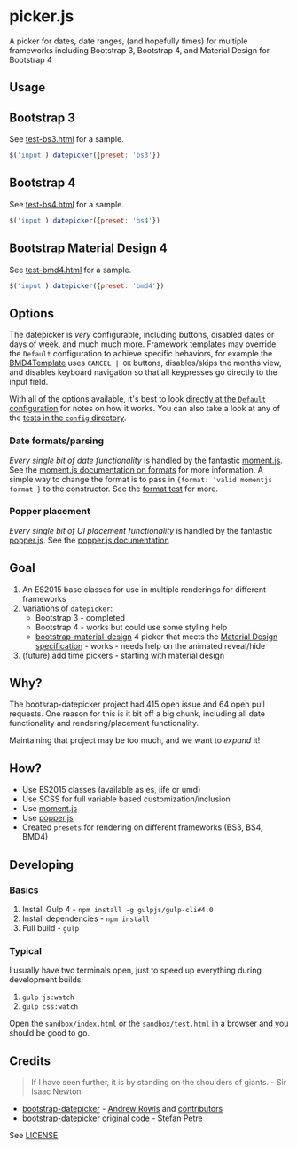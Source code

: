 # picker.js
A picker for dates, date ranges, (and hopefully times) for multiple frameworks including Bootstrap 3, Bootstrap 4, and Material Design for Bootstrap 4

## Usage

## Bootstrap 3

See [test-bs3.html](sandbox/test-bs3.html) for a sample.
```javascript
$('input').datepicker({preset: 'bs3'})
```
## Bootstrap 4

See [test-bs4.html](sandbox/test-bs4.html) for a sample.
```javascript
$('input').datepicker({preset: 'bs4'})
```
## Bootstrap Material Design 4

See [test-bmd4.html](sandbox/test-bmd4.html) for a sample.
```javascript
$('input').datepicker({preset: 'bmd4'})
```  
## Options
The datepicker is _very_ configurable, including buttons, disabled dates or days of week, and much much more.  Framework templates may override the `Default` configuration to achieve specific behaviors, for example the [BMD4Template](js/templates/bmd4Template.js#L5) uses `CANCEL | OK` buttons, disables/skips the months view, and disables keyboard navigation so that all keypresses go directly to the input field.

With all of the options available, it's best to look [directly at the `Default` configuration](js/datepicker.js#L19) for notes on how it works. You can also take a look at any of the [tests in the `config` directory](tree/master/test/datepicker/config).

### Date formats/parsing
_Every single bit of date functionality_ is handled by the fantastic [moment.js](http://momentjs.com/).  See the [moment.js documentation on formats](http://momentjs.com/docs/#/displaying/format/) for more information. A simple way to change the format is to pass in `{format: 'valid momentjs format'}` to the constructor.  See the [format test](test/datepicker/config/format.js) for more.

### Popper placement
_Every single bit of UI placement functionality_ is handled by the fantastic [popper.js](http://popper.js.org/).  See the [popper.js documentation](http://popper.js.org/documentation.html)   

## Goal 

1. An ES2015 base classes for use in multiple renderings for different frameworks 
2. Variations of `datepicker`:
    - Bootstrap 3 - completed
    - Bootstrap 4 - works but could use some styling help
    - [bootstrap-material-design](https://github.com/FezVrasta/bootstrap-material-design/tree/v4-dev) 4 picker that meets the [Material Design specification](https://www.google.com/design/spec/components/pickers.html#) - works - needs help on the animated reveal/hide
3. (future) add time pickers - starting with material design    

## Why?
The bootsrap-datepicker project had 415 open issue and 64 open pull requests.  One reason for this is it bit off a big chunk, including all date functionality and rendering/placement functionality.

Maintaining that project may be too much, and we want to _expand_ it!  

## How?
- Use ES2015 classes (available as es, iife or umd)
- Use SCSS for full variable based customization/inclusion
- Use [moment.js](http://momentjs.com/)
- Use [popper.js](http://popper.js.org/)
- Created `presets` for rendering on different frameworks (BS3, BS4, BMD4)       

## Developing

### Basics
1. Install Gulp 4 - `npm install -g gulpjs/gulp-cli#4.0`
1. Install dependencies - `npm install`
1. Full build - `gulp`

### Typical

I usually have two terminals open, just to speed up everything during development builds:

1. `gulp js:watch`
1. `gulp css:watch`

Open the `sandbox/index.html` or the `sandbox/test.html` in a browser and you should be good to go.


## Credits
> If I have seen further, it is by standing on the shoulders of giants. - Sir Isaac Newton

- [bootstrap-datepicker](https://github.com/eternicode/bootstrap-datepicker) - [Andrew Rowls](https://github.com/eternicode) and [contributors](https://github.com/eternicode/bootstrap-datepicker/graphs/contributors)
- [bootstrap-datepicker original code](http://www.eyecon.ro/bootstrap-datepicker/) - Stefan Petre

See [LICENSE](LICENSE.md)
